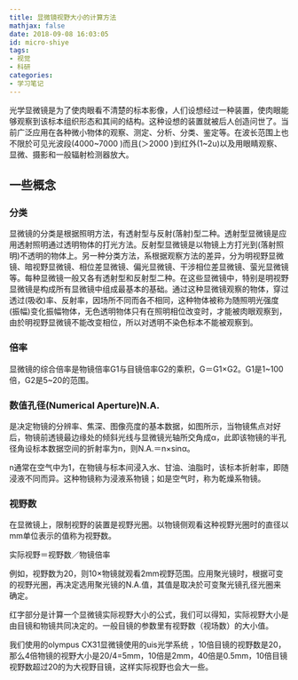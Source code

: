 ```yaml
---
title: 显微镜视野大小的计算方法
mathjax: false
date: 2018-09-08 16:03:05
id: micro-shiye
tags:
- 视觉
- 科研
categories:
- 学习笔记
---
```


光学显微镜是为了使肉眼看不清楚的标本影像，人们设想经过一种装置，使肉眼能够观察到该标本组织形态和其间的结构。这种设想的装置就被后人创造问世了。当前广泛应用在各种微小物体的观察、测定、分析、分类、鉴定等。在波长范围上也不限於可见光波段(4000~7000 )而且(＞2000 )到红外(1~2u)以及用眼睛观察、显微、摄影和一般辐射检测器放大。 

<!---more--->

## 一些概念

### 分类

显微镜的分类是根据照明方法，有透射型与反射(落射)型二种。透射型显微镜是应用透射照明通过透明物体的打光方法。反射型显微镜是以物镜上方打光到(落射照明)不透明的物体上。另一种分类方法，系根据观察方法的差异，分为明视野显微镜、暗视野显微镜、相位差显微镜、偏光显微镜、干涉相位差显微镜、萤光显微镜等。每种显微镜一般又各有透射型和反射型二种。在这些显微镜中，特别是明视野显微镜是构成所有显微镜中组成最基本的基础。通过这种显微镜观察的物体，穿过透过(吸收)率、反射率，因场所不同而各不相同，这种物体被称为随照明光强度(振幅)变化振幅物体，无色透明物体只有在照明相位改变时，才能被肉眼观察到，由於明视野显微镜不能改变相位，所以对透明不染色标本不能被观察到。 

### 倍率

显微镜的综合倍率是物镜倍率G1与目镜倍率G2的乘积，G＝G1×G2。G1是1~100倍，G2是5~20的范围。 

### 数值孔径(Numerical Aperture)N.A.

是决定物镜的分辨率、焦深、图像亮度的基本数据，如图所示，当物镜焦点对好后，物镜前透镜最边缘处的倾斜光线与显微镜光轴所交角成α，此即该物镜的半孔径角设标本数据空间的折射率为n，则N.A.＝n×sinα。 

n通常在空气中为1，在物镜与标本间浸入水、甘油、油脂时，该标本折射率，即随浸液不同而异。这种物镜称为浸液系物镜；如是空气时，称为乾燥系物镜。 

### 视野数

在显微镜上，限制视野的装置是视野光圈。以物镜侧观看这种视野光圈时的直径以mm单位表示的值称为视野数。 

实际视野＝视野数／物镜倍率


例如，视野数为20，则10×物镜就观看2mm视野范围。应用聚光镜时，根据可变的视野光圈，再决定选用聚光镜的N.A.值，其值是取决於可变聚光镜孔径光圈来确定。 

红字部分是计算一个显微镜实际视野大小的公式，我们可以得知，实际视野大小是由目镜和物镜共同决定的。一般目镜的参数里有视野数（视场数）的大小值。

我们使用的olympus CX31显微镜使用的uis光学系统 ，10倍目镜的视野数是20，那么4倍物镜的视野大小是20/4=5mm，10倍是2mm，40倍是0.5mm，10倍目镜视野数超过20的为大视野目镜，这样实际视野也会大一些。